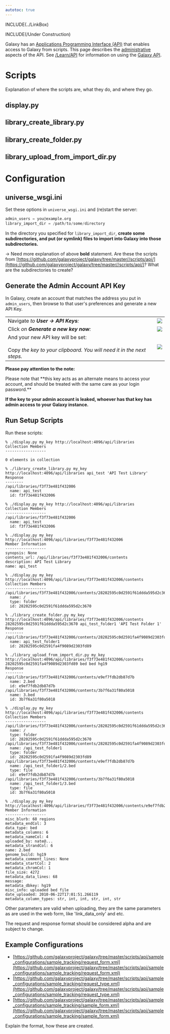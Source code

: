 ```yaml
---
autotoc: true
---
```

INCLUDE(../LinkBox)

INCLUDE(/Under Construction)

Galaxy has an [Applications Programming Interface (API)](/Learn/API) that enables access to Galaxy from scripts.  This page describes the [administrative](/Admin) aspects of the API.  See [/Learn/API](/Learn/API) for information on using the [Galaxy API](/Learn/API).


# Scripts

Explanation of where the scripts are, what they do, and where they go.

## display.py

## library_create_library.py

## library_create_folder.py

## library_upload_from_import_dir.py 

# Configuration

## universe_wsgi.ini

Set these options in `universe_wsgi.ini` and (re)start the server:
```python
admin_users = you@example.org
library_import_dir = /path/to/some/directory
```

In the directory you specified for `library_import_dir`, **create some subdirectories, and put (or symlink) files to import into Galaxy into those subdirectories.**

&rarr; Need more explanation of above **bold** statement.  Are these the scripts from [https://github.com/galaxyproject/galaxy/tree/master//scripts/api/](https://github.com/galaxyproject/galaxy/tree/master//scripts/api/)?  What are the subdirectories to create?

## Generate the Admin Account API Key

In Galaxy, create an account that matches the address you put in `admin_users`, then browse to that user's preferences and generate a new API Key.  

<table>
  <tr>
    <td> </em>Navigate<em> to <strong>User &rarr; API Keys</strong>: </td>
    <td> <img src='/UserPullDownAPIKeys.png' /> </td>
  </tr>
  <tr>
    <td> </em>Click<em> on <strong>Generate a new key now</strong>: </td>
    <td> <img src='/GenerateNewAPIKey.png' /> </td>
  </tr>
  <tr>
    <td> And your new API key will be set:<br /><br /></em>Copy<em> the key to your clipboard.  You will need it in the next steps. </td>
    <td> <img src='/NewKeyGenerated.png' /> </td>
  </tr>
</table>


**Please pay attention to the note:**
<div class='red'><div class='border'>
 Please note that **this key acts as an alternate means to access your account, and should be treated with the same care as your login password.** 
</div>

**If the key to your admin account is leaked, whoever has that key has admin access to your Galaxy instance.**

## Run Setup Scripts

Run these scripts:
```
% ./display.py my_key http://localhost:4096/api/libraries
Collection Members
------------------

0 elements in collection

% ./library_create_library.py my_key http://localhost:4096/api/libraries api_test 'API Test Library'
Response
--------
/api/libraries/f3f73e481f432006
  name: api_test
  id: f3f73e481f432006

% ./display.py my_key http://localhost:4096/api/libraries
Collection Members
------------------
/api/libraries/f3f73e481f432006
  name: api_test
  id: f3f73e481f432006

% ./display.py my_key http://localhost:4096/api/libraries/f3f73e481f432006
Member Information
------------------
synopsis: None
contents_url: /api/libraries/f3f73e481f432006/contents
description: API Test Library
name: api_test

% ./display.py my_key http://localhost:4096/api/libraries/f3f73e481f432006/contents 
Collection Members
------------------
/api/libraries/f3f73e481f432006/contents/28202595c0d2591f61ddda595d2c3670
  name: /
  type: folder
  id: 28202595c0d2591f61ddda595d2c3670

% ./library_create_folder.py my_key http://localhost:4096/api/libraries/f3f73e481f432006/contents 28202595c0d2591f61ddda595d2c3670 api_test_folder1 'API Test Folder 1'
Response
--------
/api/libraries/f3f73e481f432006/contents/28202595c0d2591fa4f9089d2303fd89
  name: api_test_folder1
  id: 28202595c0d2591fa4f9089d2303fd89

% ./library_upload_from_import_dir.py my_key http://localhost:4096/api/libraries/f3f73e481f432006/contents 28202595c0d2591fa4f9089d2303fd89 bed bed hg19
Response
--------
/api/libraries/f3f73e481f432006/contents/e9ef7fdb2db87d7b
  name: 2.bed
  id: e9ef7fdb2db87d7b
/api/libraries/f3f73e481f432006/contents/3b7f6a31f80a5018
  name: 3.bed
  id: 3b7f6a31f80a5018

% ./display.py my_key http://localhost:4096/api/libraries/f3f73e481f432006/contents 
Collection Members
------------------
/api/libraries/f3f73e481f432006/contents/28202595c0d2591f61ddda595d2c3670
  name: / 
  type: folder
  id: 28202595c0d2591f61ddda595d2c3670
/api/libraries/f3f73e481f432006/contents/28202595c0d2591fa4f9089d2303fd89
  name: /api_test_folder1
  type: folder
  id: 28202595c0d2591fa4f9089d2303fd89
/api/libraries/f3f73e481f432006/contents/e9ef7fdb2db87d7b
  name: /api_test_folder1/2.bed
  type: file
  id: e9ef7fdb2db87d7b
/api/libraries/f3f73e481f432006/contents/3b7f6a31f80a5018
  name: /api_test_folder1/3.bed
  type: file
  id: 3b7f6a31f80a5018

% ./display.py my_key http://localhost:4096/api/libraries/f3f73e481f432006/contents/e9ef7fdb2db87d7b
Member Information
------------------
misc_blurb: 68 regions
metadata_endCol: 3
data_type: bed
metadata_columns: 6
metadata_nameCol: 4
uploaded_by: nate@...
metadata_strandCol: 6
name: 2.bed
genome_build: hg19
metadata_comment_lines: None
metadata_startCol: 2
metadata_chromCol: 1
file_size: 4272
metadata_data_lines: 68
message:
metadata_dbkey: hg19
misc_info: uploaded bed file
date_uploaded: 2010-06-22T17:01:51.266119
metadata_column_types: str, int, int, str, int, str
```

Other parameters are valid when uploading, they are the same parameters as are
used in the web form, like 'link_data_only' and etc.

The request and response format should be considered alpha and are subject to change.

## Example Configurations

* [https://github.com/galaxyproject/galaxy/tree/master/scripts/api/sample_configurations/sample_tracking/request_form.xml](https://github.com/galaxyproject/galaxy/tree/master/scripts/api/sample_configurations/sample_tracking/request_form.xml)
* [https://github.com/galaxyproject/galaxy/tree/master/scripts/api/sample_configurations/sample_tracking/request_type.xml](https://github.com/galaxyproject/galaxy/tree/master/scripts/api/sample_configurations/sample_tracking/request_type.xml)
* [https://github.com/galaxyproject/galaxy/tree/master/scripts/api/sample_configurations/sample_tracking/sample_form.xml](https://github.com/galaxyproject/galaxy/tree/master/scripts/api/sample_configurations/sample_tracking/sample_form.xml)

Explain the format, how these are created.
